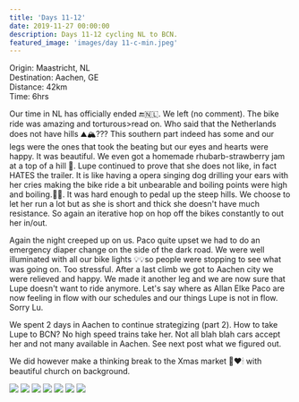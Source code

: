 ```yaml
---
title: 'Days 11-12'
date: 2019-11-27 00:00:00
description: Days 11-12 cycling NL to BCN.
featured_image: 'images/day 11-c-min.jpeg'
---
```


Origin: Maastricht, NL <br>
Destination: Aachen, GE <br>
Distance: 42km <br>
Time: 6hrs <br>

Our time in NL has officially ended 🔚🇳🇱. We left (no comment). The bike ride was amazing and torturous>read on. Who said that the Netherlands does not have hills ⛰🏔??? This southern part indeed has some and our legs were the ones that took the beating but our eyes and hearts were happy. It was beautiful. We even got a homemade rhubarb-strawberry jam at a top of a hill 🍓. Lupe continued to prove that she does not like, in fact HATES the trailer. It is like having a opera singing dog drilling your ears with her cries making the bike ride a bit unbearable and boiling points were high and boiling.💨😤. It was hard enough to pedal up the steep hills. We choose to let her run a lot but as she is short and thick she doesn't have much resistance. So again an iterative hop on hop off the bikes constantly to out her in/out.

Again the night creeped up on us. Paco quite upset we had to do an emergency diaper change on the side of the dark road. We were well illuminated with all our bike lights 💡💡so people were stopping to see what was going on. Too stressful. After a last climb we got to Aachen city we were relieved and happy. We made it another leg and we are now sure that Lupe doesn't want to ride anymore. Let's say where as Allan Elke Paco are now feeling in flow with our schedules and our things Lupe is not in flow. Sorry Lu.

We spent 2 days in Aachen to continue strategizing (part 2). How to take Lupe to BCN? No high speed trains take her. Not all blah blah cars accept her and not many available in Aachen. See next post what we figured out.

We did however make a thinking break to the Xmas market 💚❤🕯 with beautiful church on background.

<div class="gallery" data-columns="2">
	<img src="/images/day 11-a-min.jpg">
	<img src="/images/day 11-b-min.jpeg">
	<img src="/images/day 11-c-min.jpeg">
	<img src="/images/day 11-d-min.jpg">
	<img src="/images/day 11-e-min.jpg">
	<img src="/images/day 11-f-min.jpg">
	<img src="/images/day 11-g-min.jpg">
</div>
